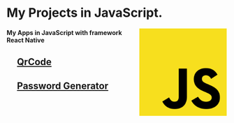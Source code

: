<html>
  <h1>My Projects in JavaScript.</h1>    <a href="https://github.com/HugoBatista/JavaScript-Projects"><img src="https://github.com/HugoBatista/JavaScript-Projects/blob/main/js-logo.png" align="right" height="200px auto"></a>
  <h4>My Apps in JavaScript with framework React Native </h4>   

  <p>
    <ul>
        <!--  <li> <a href = ""> (oknome do programa) </a> </li>-->
        <a href="./Apps/QrCode/index.html">
        <h2>QrCode</h2>
        </a>
      <a href="./Apps/Password Generator/index.html">
        <h2>Password Generator</h2>
        </a>
</html>
